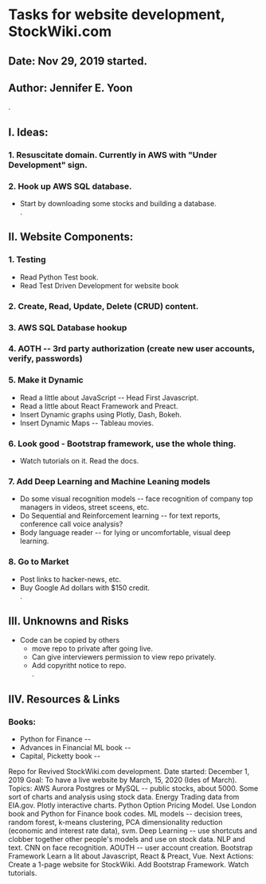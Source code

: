 # Tasks for website development, StockWiki.com  

## Date: Nov 29, 2019 started.  

## Author: Jennifer E. Yoon  
.  

## I. Ideas:   

### 1. Resuscitate domain.  Currently in AWS with "Under Development" sign.  

### 2. Hook up AWS SQL database.  

 * Start by downloading some stocks and building a database.  
.  

## II. Website Components:  

### 1. Testing   

 * Read Python Test book.  
 * Read Test Driven Development for website book  
 
### 2. Create, Read, Update, Delete (CRUD) content.   

### 3. AWS SQL Database hookup  

### 4. AOTH -- 3rd party authorization (create new user accounts, verify, passwords)  

### 5. Make it Dynamic  

 * Read a little about JavaScript -- Head First Javascript.  
 * Read a little about React Framework and Preact.  
 * Insert Dynamic graphs using Plotly, Dash, Bokeh.  
 * Insert Dynamic Maps -- Tableau movies.  

### 6. Look good - Bootstrap framework, use the whole thing.  

 * Watch tutorials on it.  Read the docs.  

### 7. Add Deep Learning and Machine Leaning models  

 * Do some visual recognition models -- face recognition of company top managers in videos, street sceens, etc.  
 * Do Sequential and Reinforcement learning -- for text reports, conference call voice analysis?  
 * Body language reader -- for lying or uncomfortable, visual deep learning.  

### 8. Go to Market  

 * Post links to hacker-news, etc.  
 * Buy Google Ad dollars with $150 credit.  
.  

## III.  Unknowns and Risks     

 * Code can be copied by others 
    - move repo to private after going live.  
    - Can give interviewers permission to view repo privately.  
    - Add copyritht notice to repo.  
.  

## IIV. Resources & Links    

### Books:  

 * Python for Finance  --  
 * Advances in Financial ML book -- 
 * Capital, Picketty book -- 
 
 Repo for Revived StockWiki.com development.
Date started: December 1, 2019
Goal: To have a live website by March, 15, 2020 (Ides of March).
Topics:
AWS Aurora Postgres or MySQL -- public stocks, about 5000.
Some sort of charts and analysis using stock data.
Energy Trading data from EIA.gov.
Plotly interactive charts.
Python Option Pricing Model. Use London book and Python for Finance book codes.
ML models -- decision trees, random forest, k-means clustering, PCA dimensionality reduction (economic and interest rate data), svm.
Deep Learning -- use shortcuts and clobber together other people's models and use on stock data. NLP and text. CNN on face recognition.
AOUTH -- user account creation.
Bootstrap Framework
Learn a lit about Javascript, React & Preact, Vue.
Next Actions:
Create a 1-page website for StockWiki.
Add Bootstrap Framework. Watch tutorials.
